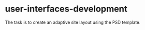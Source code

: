 # user-interfaces-development

The task is to create an adaptive site layout using the PSD template.
